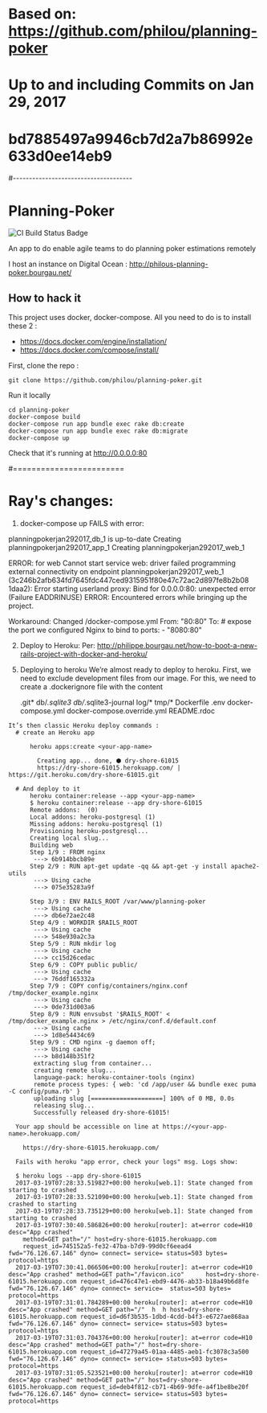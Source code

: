 # Based on: https://github.com/philou/planning-poker
# Up to and including Commits on Jan 29, 2017
# bd7885497a9946cb7d2a7b86992e633d0ee14eb9
#-------------------------------------
# Planning-Poker

![CI Build Status Badge](https://circleci.com/gh/philou/planning-poker.png?circle-token=:circle-token)

An app to do enable agile teams to do planning poker estimations remotely

I host an instance on Digital Ocean : http://philous-planning-poker.bourgau.net/

## How to hack it

This project uses docker, docker-compose. All you need to do is to install these 2 :

* https://docs.docker.com/engine/installation/
* https://docs.docker.com/compose/install/

First, clone the repo :
```
git clone https://github.com/philou/planning-poker.git
```

Run it locally
```
cd planning-poker
docker-compose build
docker-compose run app bundle exec rake db:create
docker-compose run app bundle exec rake db:migrate
docker-compose up
```

Check that it's running at http://0.0.0.0:80

#========================
# Ray's changes:
1) docker-compose up  FAILS with error:

  planningpokerjan292017_db_1 is up-to-date
  Creating planningpokerjan292017_app_1
  Creating planningpokerjan292017_web_1

  ERROR: for web  Cannot start service web: driver failed programming external
  connectivity on endpoint planningpokerjan292017_web_1 (3c246b2afb634fd7645fdc447ced9315951f80e47c72ac2d897fe8b2b08
  1daa2): Error starting userland proxy: Bind for 0.0.0.0:80: unexpected error
  (Failure EADDRINUSE)
  ERROR: Encountered errors while bringing up the project.

Workaround:
  Changed /docker-compose.yml
    From:
      "80:80"
    To:
      # expose the port we configured Nginx to bind to
      ports:
        - "8080:80"

2) Deploy to Heroku:
Per: http://philippe.bourgau.net/how-to-boot-a-new-rails-project-with-docker-and-heroku/

  5. Deploying to heroku
    We’re almost ready to deploy to heroku.
    First, we need to exclude development files from our image. For this, we
    need to create a .dockerignore file with the content

      .git*
      db/*.sqlite3
      db/*.sqlite3-journal
      log/*
      tmp/*
      Dockerfile
      .env
      docker-compose.yml
      docker-compose.override.yml
      README.rdoc

    It’s then classic Heroku deploy commands :
      # create an Heroku app

          heroku apps:create <your-app-name>

            Creating app... done, ⬢ dry-shore-61015
            https://dry-shore-61015.herokuapp.com/ | https://git.heroku.com/dry-shore-61015.git

      # And deploy to it
          heroku container:release --app <your-app-name>
          $ heroku container:release --app dry-shore-61015
          Remote addons:  (0)
          Local addons: heroku-postgresql (1)
          Missing addons: heroku-postgresql (1)
          Provisioning heroku-postgresql...
          Creating local slug...
          Building web
          Step 1/9 : FROM nginx
           ---> 6b914bbcb89e
          Step 2/9 : RUN apt-get update -qq && apt-get -y install apache2-utils
           ---> Using cache
           ---> 075e35283a9f

          Step 3/9 : ENV RAILS_ROOT /var/www/planning-poker
           ---> Using cache
           ---> db6e72ae2c48
          Step 4/9 : WORKDIR $RAILS_ROOT
           ---> Using cache
           ---> 548e930a2c3a
          Step 5/9 : RUN mkdir log
           ---> Using cache
           ---> cc15d26cedac
          Step 6/9 : COPY public public/
           ---> Using cache
           ---> 76ddf165332a
          Step 7/9 : COPY config/containers/nginx.conf /tmp/docker_example.nginx
           ---> Using cache
           ---> 0de731d003a6
          Step 8/9 : RUN envsubst '$RAILS_ROOT' < /tmp/docker_example.nginx > /etc/nginx/conf.d/default.conf
           ---> Using cache
           ---> 1d8e54434c69
          Step 9/9 : CMD nginx -g daemon off;
           ---> Using cache
           ---> b8d148b351f2
           extracting slug from container...
           creating remote slug...
           language-pack: heroku-container-tools (nginx)
           remote process types: { web: 'cd /app/user && bundle exec puma -C config/puma.rb' }
           uploading slug [====================] 100% of 0 MB, 0.0s
           releasing slug...
           Successfully released dry-shore-61015!

      Your app should be accessible on line at https://<your-app-name>.herokuapp.com/

        https://dry-shore-61015.herokuapp.com/

      Fails with heroku "app error, check your logs" msg. Logs show:

      $ heroku logs --app dry-shore-61015
      2017-03-19T07:28:33.519827+00:00 heroku[web.1]: State changed from starting to crashed
      2017-03-19T07:28:33.521090+00:00 heroku[web.1]: State changed from crashed to starting
      2017-03-19T07:28:33.735129+00:00 heroku[web.1]: State changed from starting to crashed
      2017-03-19T07:30:40.586826+00:00 heroku[router]: at=error code=H10 desc="App crashed"
        method=GET path="/" host=dry-shore-61015.herokuapp.com
        request_id=745152a5-fe32-47ba-b7d9-99d0cf6eead4 fwd="76.126.67.146" dyno= connect= service= status=503 bytes= protocol=https
      2017-03-19T07:30:41.066506+00:00 heroku[router]: at=error code=H10 desc="App crashed" method=GET path="/favicon.ico"      host=dry-shore-61015.herokuapp.com request_id=476c47e1-ebd9-4476-ab33-b18a49b6d8fe fwd="76.126.67.146" dyno= connect= service=  status=503 bytes= protocol=https
      2017-03-19T07:31:01.784289+00:00 heroku[router]: at=error code=H10 desc="App crashed" method=GET path="/"  h  h host=dry-shore-61015.herokuapp.com request_id=d6f3b535-1dbd-4cdd-b4f3-e6727ae868aa fwd="76.126.67.146" dyno= connect= service= status=503 bytes= protocol=https
      2017-03-19T07:31:03.704376+00:00 heroku[router]: at=error code=H10 desc="App crashed" method=GET path="/" host=dry-shore-61015.herokuapp.com request_id=47279a45-01aa-4485-aeb1-fc3078c3a500 fwd="76.126.67.146" dyno= connect= service= status=503 bytes= protocol=https
      2017-03-19T07:31:05.523521+00:00 heroku[router]: at=error code=H10 desc="App crashed" method=GET path="/" host=dry-shore-61015.herokuapp.com request_id=deb4f812-cb71-4b69-9dfe-a4f1be8be20f fwd="76.126.67.146" dyno= connect= service= status=503 bytes= protocol=https
